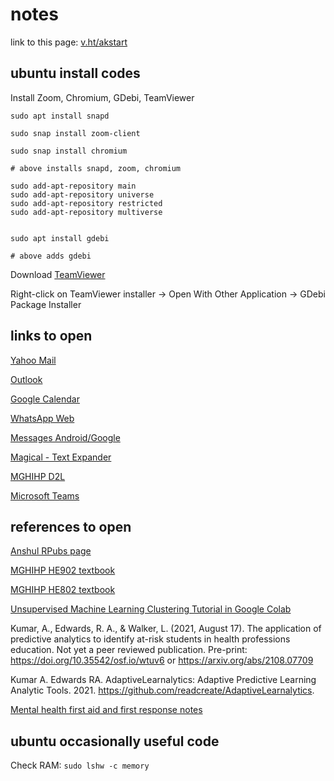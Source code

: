 # notes

link to this page: [v.ht/akstart](https://v.ht/akstart)

## ubuntu install codes

Install Zoom, Chromium, GDebi, TeamViewer

```
sudo apt install snapd

sudo snap install zoom-client

sudo snap install chromium

# above installs snapd, zoom, chromium
```


```
sudo add-apt-repository main
sudo add-apt-repository universe
sudo add-apt-repository restricted
sudo add-apt-repository multiverse  


sudo apt install gdebi

# above adds gdebi
```

Download <a href="https://www.teamviewer.com/en-us/download/linux/" target="_blank">TeamViewer</a>

Right-click on TeamViewer installer -> Open With Other Application -> GDebi Package Installer

## links to open

<a href="https://mail.yahoo.com" target="_blank">Yahoo Mail</a>

<a href="http://outlook.office.com" target="_blank">Outlook</a>

<a href="http://calendar.google.com" target="_blank">Google Calendar</a>

<a href="http://web.whatsapp.com" target="_blank">WhatsApp Web</a>

<a href="http://messages.google.com/web" target="_blank">Messages Android/Google</a>

[Magical - Text Expander](https://chrome.google.com/webstore/detail/magical-text-expansion/iibninhmiggehlcdolcilmhacighjamp)

[MGHIHP D2L](https://mghinstitute.desire2learn.com/d2l/login)

[Microsoft Teams](teams.microsoft.com)

## references to open

[Anshul RPubs page](https://rpubs.com/anshulkumar)

[MGHIHP HE902 textbook](https://bookdown.org/anshul302/HE902-MGHIHP-Spring2020/)

[MGHIHP HE802 textbook](https://bookdown.org/anshul302/HE802-MGHIHP-Spring2020/)

[Unsupervised Machine Learning Clustering Tutorial in Google Colab](http://tinyurl.com/AnshulCluster1)

Kumar, A., Edwards, R. A., & Walker, L. (2021, August 17). The application of predictive analytics to identify at-risk students in health professions education. Not yet a peer reviewed publication. Pre-print: https://doi.org/10.35542/osf.io/wtuv6  or https://arxiv.org/abs/2108.07709

Kumar A. Edwards RA. AdaptiveLearnalytics: Adaptive Predictive Learning Analytic Tools. 2021. https://github.com/readcreate/AdaptiveLearnalytics.

[Mental health first aid and first response notes](ssma)

## ubuntu occasionally useful code

Check RAM: `sudo lshw -c memory`
